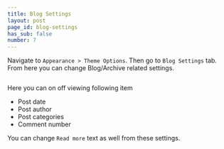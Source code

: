 ```yaml
---
title: Blog Settings
layout: post
page_id: blog-settings
has_sub: false
number: 7
---
```


Navigate to `Appearance > Theme Options`. Then go to `Blog Settings` tab. From here you can change Blog/Archive related settings.

<img alt="" src="{{ 'assets/images/koncrete_theme/blog-settings/bs.jpg' | relative_url }}">


Here you can on off viewing following item

* Post date
* Post author
* Post categories
* Comment number

You can change `Read more` text as well from these settings.
